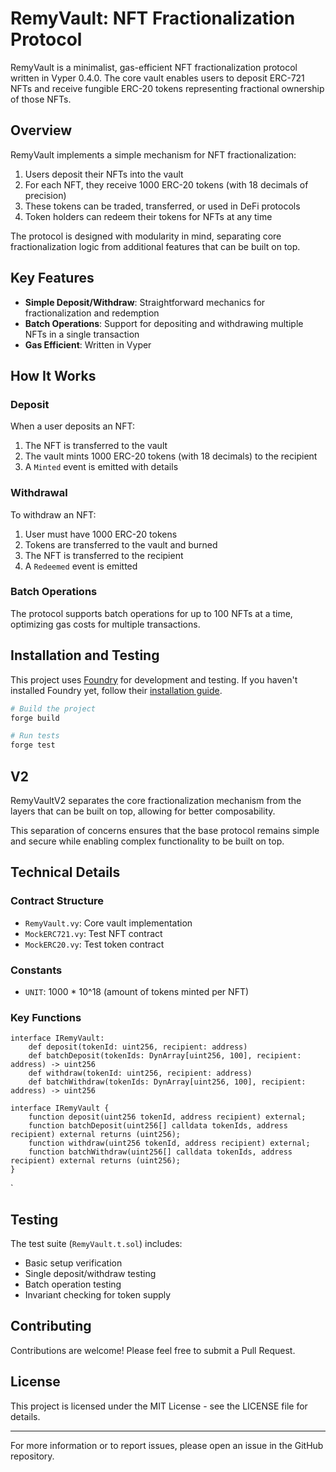 # RemyVault: NFT Fractionalization Protocol

RemyVault is a minimalist, gas-efficient NFT fractionalization protocol written in Vyper 0.4.0. The core vault enables users to deposit ERC-721 NFTs and receive fungible ERC-20 tokens representing fractional ownership of those NFTs.

## Overview

RemyVault implements a simple mechanism for NFT fractionalization:

1. Users deposit their NFTs into the vault
2. For each NFT, they receive 1000 ERC-20 tokens (with 18 decimals of precision)
3. These tokens can be traded, transferred, or used in DeFi protocols
4. Token holders can redeem their tokens for NFTs at any time

The protocol is designed with modularity in mind, separating core fractionalization logic from additional features that can be built on top.

## Key Features

- **Simple Deposit/Withdraw**: Straightforward mechanics for fractionalization and redemption
- **Batch Operations**: Support for depositing and withdrawing multiple NFTs in a single transaction
- **Gas Efficient**: Written in Vyper 

## How It Works

### Deposit
When a user deposits an NFT:
1. The NFT is transferred to the vault
2. The vault mints 1000 ERC-20 tokens (with 18 decimals) to the recipient
3. A `Minted` event is emitted with details

### Withdrawal
To withdraw an NFT:
1. User must have 1000 ERC-20 tokens
2. Tokens are transferred to the vault and burned
3. The NFT is transferred to the recipient
4. A `Redeemed` event is emitted

### Batch Operations
The protocol supports batch operations for up to 100 NFTs at a time, optimizing gas costs for multiple transactions.

## Installation and Testing

This project uses [Foundry](https://book.getfoundry.sh/) for development and testing. If you haven't installed Foundry yet, follow their [installation guide](https://book.getfoundry.sh/getting-started/installation).

```bash
# Build the project
forge build

# Run tests
forge test
```

## V2

RemyVaultV2 separates the core fractionalization mechanism from the layers that can be built on top, allowing for better composability.

This separation of concerns ensures that the base protocol remains simple and secure while enabling complex functionality to be built on top.

## Technical Details

### Contract Structure
- `RemyVault.vy`: Core vault implementation
- `MockERC721.vy`: Test NFT contract
- `MockERC20.vy`: Test token contract

### Constants
- `UNIT`: 1000 * 10^18 (amount of tokens minted per NFT)

### Key Functions
```vyper
interface IRemyVault:
    def deposit(tokenId: uint256, recipient: address)
    def batchDeposit(tokenIds: DynArray[uint256, 100], recipient: address) -> uint256
    def withdraw(tokenId: uint256, recipient: address)
    def batchWithdraw(tokenIds: DynArray[uint256, 100], recipient: address) -> uint256
```

``` solidity
interface IRemyVault {
    function deposit(uint256 tokenId, address recipient) external;
    function batchDeposit(uint256[] calldata tokenIds, address recipient) external returns (uint256);
    function withdraw(uint256 tokenId, address recipient) external;
    function batchWithdraw(uint256[] calldata tokenIds, address recipient) external returns (uint256);
}
```

`

## Testing

The test suite (`RemyVault.t.sol`) includes:
- Basic setup verification
- Single deposit/withdraw testing
- Batch operation testing
- Invariant checking for token supply

## Contributing

Contributions are welcome! Please feel free to submit a Pull Request.

## License

This project is licensed under the MIT License - see the LICENSE file for details.

---

For more information or to report issues, please open an issue in the GitHub repository.
